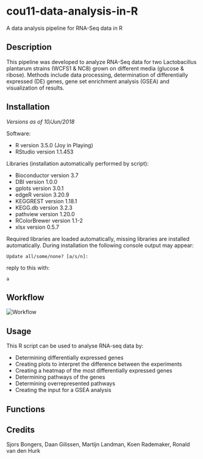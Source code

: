 # cou11-data-analysis-in-R
A data analysis pipeline for RNA-Seq data in R

<h2>Description</h2>
This pipeline was developed to analyze RNA-Seq data for two Lactobacillus plantarum strains (WCFS1 & NC8) grown on different media (glucose & ribose). Methods include data processing, determination of differentially expressed (DE) genes, gene set enrichment analysis (GSEA) and visualization of results.

<h2>Installation</h2>

_Versions as of 10/Jun/2018_

Software:

* R version 3.5.0 (Joy in Playing)
* RStudio version 1.1.453

Libraries (installation automatically performed by script):

* Bioconductor version 3.7
* DBI version 1.0.0
* gplots version 3.0.1
* edgeR version 3.20.9
* KEGGREST version 1.18.1
* KEGG.db version 3.2.3
* pathview version 1.20.0
* RColorBrewer version 1.1-2
* xlsx version 0.5.7

Required libraries are loaded automatically, missing libraries are installed automatically. During installation the following console output may appear:

```Update all/some/none? [a/s/n]:```

reply to this with:

```a```

<h2>Workflow</h2>

![Workflow](https://raw.github.com/kjradem/cou11-data-analysis-in-R/master/Data/Legend.png)

<h2>Usage</h2>

This R script can be used to analyse RNA-seq data by:
 * Determining differentially expressed genes
 * Creating plots to interpret the difference between the experiments
 * Creating a heatmap of the most differentially expressed genes
 * Determining pathways of the genes
 * Determining overrepresented pathways
 * Creating the input for a GSEA analysis

<h2>Functions</h2>

<h2>Credits</h2>

Sjors Bongers, Daan Gilissen, Martijn Landman, Koen Rademaker, Ronald van den Hurk
